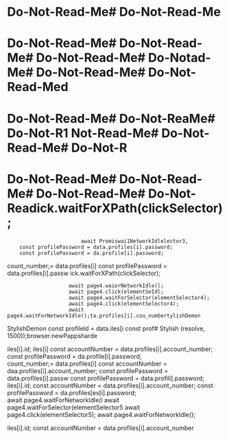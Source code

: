 # Do-Not-Read-Me# Do-Not-Read-Me
# Do-Not-Read-Me# Do-Not-Read-Me# Do-Not-Read-Me# Do-Notad-Me# Do-Not-Read-Me# Do-Not-Read-Med
# Do-Not-Read-Me# Do-Not-ReaMe# Do-Not-R1 Not-Read-Me# Do-Not-Read-Me# Do-Not-R

# Do-Not-Read-Me# Do-Not-Read-Me# Do-Not-Read-Me# Do-Not-Readick.waitForXPath(clickSelector);
                            await Promiswai1NetworkIdlelector3, 
        const profilePassword = data.profiles[i].password;
        const profilePassword = da.profile[i].password;   
count_number;= data.profiles[i]
        const profilePassword = data.profiles[i].passw
ick.waitForXPath(clickSelector);

                        await page4.waiorNetworkIdle(l;
                        await page4.click(elementSeIdl;
                        await page4.waitForSelector(elementSelector4);
                        await page4.click(elementSelector4);
                        await page4.waitForNetworkIdle();ta.profiles[i].cou_numbertylishDemon
StylishDemon        const profileId = data.iles[i        const prof# Stylish
(resolve, 1500));browser.newPappsharde


iles[i].id;
iles[i]
        const accountNumber = data.profiles[i].account_number;
        const profilePassword = da.profile[i].password;   
count_number;= data.profiles[i]
        const accountNumber = daa.profiles[i].account_number;
        const profilePassword = data.profiles[i].passw
        const profilePassword = data.profili].password;
iles[i].id;
        const accountNumber = data.profiles[i].account_number;
        const profilePassword = da.profiles[es[i].password;        
                        await page4.waitForNetworkIdle(l
                        await page4.waitForSelector(elementSelector5
                        await page4.click(elementSelector5);
                        await page4.waitForNetworkIdle();

iles[i].id;
        const accountNumber = data.profiles[i].account_number
